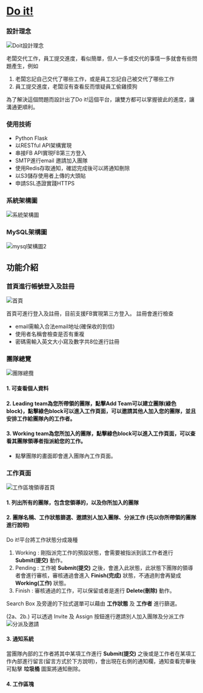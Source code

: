 # [Do it!](https://doitouob.com)

### 設計理念

![Doit設計理念](https://user-images.githubusercontent.com/60848391/127813772-9b303588-0d36-43ea-a6ca-c3aba4034396.png)

老闆交代工作，員工提交進度，看似簡單，但人一多或交代的事情一多就會有些問題產生，例如
1. 老闆忘記自己交代了哪些工作，或是員工忘記自己被交代了哪些工作
2. 員工提交進度，老闆沒有查看反而懷疑員工偷雞摸狗

為了解決這個問題而設計出了Do it!這個平台，讓雙方都可以掌握彼此的進度，讓溝通更順利。

### 使用技術

* Python Flask
* 以RESTful API架構實現
* 串接FB API實現FB第三方登入
* SMTP進行email 邀請加入團隊
* 使用Redis存取通知，確認完成後可以將通知刪除
* 以S3儲存使用者上傳的大頭貼
* 申請SSL憑證實踐HTTPS

### 系統架構圖

![系統架構圖](https://user-images.githubusercontent.com/60848391/127816439-e55aa085-b09e-4c95-b8c8-0d23f7569c24.png)

### MySQL架構圖
![mysql架構圖2](https://user-images.githubusercontent.com/60848391/127818729-4eacc077-5ca3-4f37-81af-0d44022a916c.png)

## 功能介紹

### 首頁進行帳號登入及註冊
![首頁](https://user-images.githubusercontent.com/60848391/127956269-1218844f-1466-41b0-b6fd-750ff32d4156.png)

首頁可進行登入及註冊，目前支援FB實現第三方登入。
註冊會進行檢查
* email需輸入合法email地址(確保收的到信)
* 使用者名稱會檢查是否有重複
* 密碼需輸入英文大小寫及數字共8位進行註冊

### 團隊總覽
![團隊總攬](https://user-images.githubusercontent.com/60848391/127984859-eafae573-1d6c-4154-9478-232fba83b58e.png)

#### 1. 可查看個人資料
#### 2. Leading team為您所帶領的團隊，點擊Add Team可以建立團隊(綠色block)，點擊綠色block可以進入工作頁面，可以邀請其他人加入您的團隊，並且安排工作給團隊內的工作者。
#### 3. Working team為您所加入的團隊，點擊綠色block可以進入工作頁面，可以查看其團隊領導者指派給您的工作。

* 點擊團隊的畫面即會進入團隊內工作頁面。

### 工作頁面

![工作區塊領導首頁](https://user-images.githubusercontent.com/60848391/127992532-95bb39d3-56a9-47da-80a0-510fa31355d1.png)

#### 1. 列出所有的團隊，包含您領導的，以及你所加入的團隊
#### 2. 團隊名稱、工作狀態篩選、邀請別人加入團隊、分派工作 (先以你所帶領的團隊進行說明)

Do it!平台將工作狀態分成幾種
1. Working : 剛指派完工作的預設狀態，會需要被指派到該工作者進行 __Submit(提交)__ 動作。
2. Pending : 工作被 __Submit(提交)__ 之後，會進入此狀態，此狀態下團隊的領導者會進行審核，審核通過會進入 __Finish(完成)__ 狀態，不通過則會再變成 __Working(工作)__ 狀態。
3. Finish : 審核通過的工作，可以保留或者是進行 __Delete(刪除)__ 動作。

Search Box 及旁邊的下拉式選單可以藉由 __工作狀態__ 及 __工作者__ 進行篩選。

(2a、2b.) 可以透過 Invite 及 Assign 按鈕進行邀請別人加入團隊及分派工作
![分派及邀請](https://user-images.githubusercontent.com/60848391/127992957-206087f6-fe5b-4fd1-a99f-c3c711a90f84.png)

#### 3. 通知系統

當團隊內部的工作者將其中某項工作進行 __Submit(提交)__ 之後或是工作者在某項工作內部進行留言(留言方式於下方說明)，會出現在右側的通知欄，通知查看完畢後可點擊 __垃圾桶__ 圖案將通知刪除。

#### 4. 工作區塊




